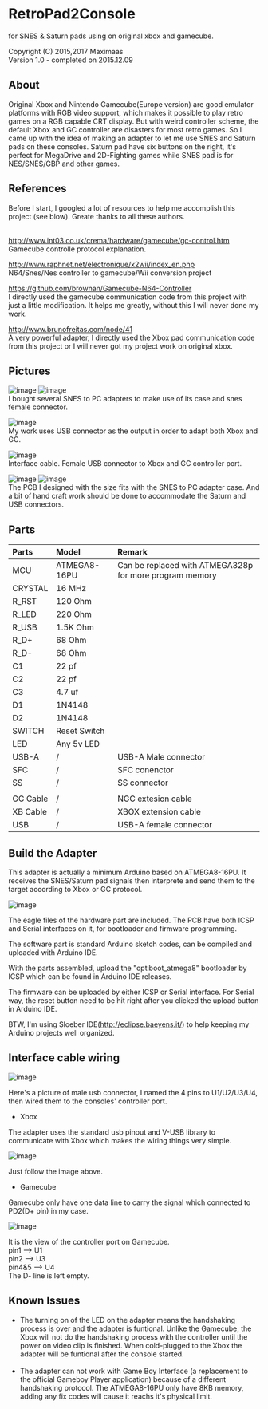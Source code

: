 # RetroPad2Console

for SNES & Saturn pads using on original xbox and gamecube.

Copyright (C) 2015,2017 Maximaas<br/>
Version 1.0 - completed on 2015.12.09

<H2>About</H2>
Original Xbox and Nintendo Gamecube(Europe version) are good emulator platforms with RGB video support, which makes it possible to play retro games on a RGB capable CRT display. But with weird controller scheme, the default Xbox and GC controller are disasters for most retro games. So I came up with the idea of making an adapter to let me use SNES and Saturn pads on these consoles. Saturn pad have six buttons on the right, it's perfect for MegaDrive and 2D-Fighting games while SNES pad is for NES/SNES/GBP and other games.

<H2>References</H2>
Before I start, I googled a lot of resources to help me accomplish this project (see blow). Greate thanks to all these authors.<br/><br/>

http://www.int03.co.uk/crema/hardware/gamecube/gc-control.htm<br/>
Gamecube controlle protocol explanation.

http://www.raphnet.net/electronique/x2wii/index_en.php<br/>
N64/Snes/Nes controller to gamecube/Wii conversion project

https://github.com/brownan/Gamecube-N64-Controller<br/>
I directly used the gamecube communication code from this project with just a little modification. It helps me greatly, without this I will never done my work.

http://www.brunofreitas.com/node/41<br/>
A very powerful adapter, I directly used the Xbox pad communication code from this project or I will never got my project work on original xbox.

<H2>Pictures</H2>

![image](https://github.com/maximaas/RetroPad2Console/blob/master/pics/photo/IMG_8322.JPG)
![image](https://github.com/maximaas/RetroPad2Console/blob/master/pics/photo/IMG_8313.JPG)<br/>
I bought several SNES to PC adapters to make use of its case and snes female connector.

![image](https://github.com/maximaas/RetroPad2Console/blob/master/pics/photo/IMG_8314.JPG)<br/>
My work uses USB connector as the output in order to adapt both Xbox and GC.

![image](https://github.com/maximaas/RetroPad2Console/blob/master/pics/photo/IMG_8318.JPG)<br/>
Interface cable. Female USB connector to Xbox and GC controller port.

![image](https://github.com/maximaas/RetroPad2Console/blob/master/pics/photo/IMG_8319.JPG)
![image](https://github.com/maximaas/RetroPad2Console/blob/master/pics/photo/IMG_8320.JPG)<br/>
The PCB I designed with the size fits with the SNES to PC adapter case. And a bit of hand craft work should be done to accommodate the Saturn and USB connectors.

<H2>Parts</H2>

| Parts    | Model          | Remark                 |
|:---------|:---------------|:-----------------------|
| MCU      | ATMEGA8-16PU   | Can be replaced with ATMEGA328p for more program memory                       |
| CRYSTAL  | 16 MHz         |                        |
| R_RST    | 120 Ohm        |                        |
| R_LED    | 220 Ohm        |                        |
| R_USB    | 1.5K Ohm       |                        |
| R_D+     | 68 Ohm         |                        |
| R_D-     | 68 Ohm         |                        |
| C1       | 22 pf          |                        |
| C2       | 22 pf          |                        |
| C3       | 4.7 uf         |                        |
| D1       | 1N4148         |                        |
| D2       | 1N4148         |                        |
| SWITCH   | Reset Switch   |                        |
| LED      | Any 5v LED     |                        |
| USB-A    | /              | USB-A Male connector   |
| SFC      | /              | SFC conenctor          |
| SS       | /              | SS connector           |
|          |                |                        |
| GC Cable | /              | NGC extesion cable     |
| XB Cable | /              | XBOX extension cable   |
| USB      | /              | USB-A female connector |


<H2>Build the Adapter</H2>
This adapter is actually a minimum Arduino based on ATMEGA8-16PU. It receives the SNES/Saturn pad signals then interprete and send them to the target according to Xbox or GC protocol.

![image](https://github.com/maximaas/RetroPad2Console/blob/master/pics/photo/IMG_8323.JPG)

The eagle files of the hardware part are included. The PCB have both ICSP and Serial interfaces on it, for bootloader and firmware programming.

The software part is standard Arduino sketch codes, can be compiled and uploaded with Arduino IDE.

With the parts assembled, upload the "optiboot_atmega8" bootloader by ICSP which can be found in Arduino IDE releases. 

The firmware can be uploaded by either ICSP or Serial interface. For Serial way, the reset button need to be hit right after you clicked the upload button in Arduino IDE.

BTW, I'm using Sloeber IDE(http://eclipse.baeyens.it/) to help keeping my Arduino projects well organized.

<H2>Interface cable wiring</H2>

![image](https://github.com/maximaas/RetroPad2Console/blob/master/pics/images/usb-a.png)

Here's a picture of male usb connector, I named the 4 pins to U1/U2/U3/U4, then wired them to the consoles' controller port.

<ul>
<li>Xbox</li>
</ul>
The adapter uses the standard usb pinout and V-USB library to communicate with Xbox which makes the wiring things very simple.

![image](https://github.com/maximaas/RetroPad2Console/blob/master/pics/images/xbox-socket.png)

Just follow the image above.

<ul>
<li>Gamecube</li>
</ul>
Gamecube only have one data line to carry the signal which connected to PD2(D+ pin) in my case.

![image](https://github.com/maximaas/RetroPad2Console/blob/master/pics/images/gc-socket.png)

It is the view of the controller port on Gamecube.<br/>
pin1   --> U1<br/>
pin2   --> U3<br/>
pin4&5 --> U4<br/>
The D- line is left empty.<br/>

<H2>Known Issues</H2>
<ul>
<li>The turning on of the LED on the adapter means the handshaking process is over and the adapter is funtional. Unlike the Gamecube, the Xbox will not do the handshaking process with the controller until the power on video clip is finished. When cold-plugged to the Xbox the adapter will be funtional after the console started.</li>
<br/>
<li>The adapter can not work with Game Boy Interface (a replacement to the official Gameboy Player application) because of a different handshaking protocol. The ATMEGA8-16PU only have 8KB memory, adding any fix codes will cause it reachs it's physical limit.</li>
</ul>
